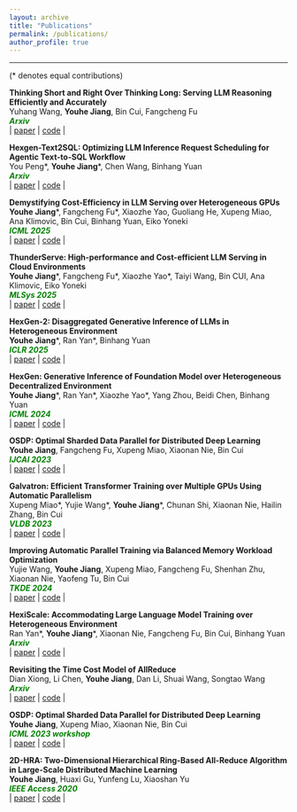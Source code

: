 ```yaml
---
layout: archive
title: "Publications"
permalink: /publications/
author_profile: true
---
```


---
(* denotes equal contributions)  

**Thinking Short and Right Over Thinking Long: Serving LLM Reasoning Efficiently and Accurately**  
Yuhang Wang, **Youhe Jiang**, Bin Cui, Fangcheng Fu   
<span style="color:green; font-style:italic">**Arxiv**</span>   
| [paper]()
| [code]() |

**Hexgen-Text2SQL: Optimizing LLM Inference Request Scheduling for Agentic Text-to-SQL Workflow**  
You Peng\*, **Youhe Jiang**\*, Chen Wang, Binhang Yuan  
<span style="color:green; font-style:italic">**Arxiv**</span>   
| [paper]()
| [code]() |

**Demystifying Cost-Efficiency in LLM Serving over Heterogeneous GPUs**  
**Youhe Jiang**\*, Fangcheng Fu\*, Xiaozhe Yao, Guoliang He, Xupeng Miao, Ana Klimovic, Bin Cui, Binhang Yuan, Eiko Yoneki  
<span style="color:green; font-style:italic">**ICML 2025**</span>   
| [paper]()
| [code]() |

**ThunderServe: High-performance and Cost-efficient LLM Serving in Cloud Environments**  
**Youhe Jiang**\*, Fangcheng Fu\*, Xiaozhe Yao\*, Taiyi Wang, Bin CUI, Ana Klimovic, Eiko Yoneki  
<span style="color:green; font-style:italic">**MLSys 2025**</span>   
| [paper]()
| [code]() |

**HexGen-2: Disaggregated Generative Inference of LLMs in Heterogeneous Environment**  
**Youhe Jiang**\*, Ran Yan\*, Binhang Yuan  
<span style="color:green; font-style:italic">**ICLR 2025**</span>   
| [paper]()
| [code]() |

**HexGen: Generative Inference of Foundation Model over Heterogeneous Decentralized Environment**  
**Youhe Jiang**\*, Ran Yan\*, Xiaozhe Yao\*, Yang Zhou, Beidi Chen, Binhang Yuan   
<span style="color:green; font-style:italic">**ICML 2024**</span>   
| [paper](https://arxiv.org/pdf/2311.11514.pdf)
| [code](https://github.com/Relaxed-System-Lab/HexGen/tree/main) |

**OSDP: Optimal Sharded Data Parallel for Distributed Deep Learning**  
**Youhe Jiang**, Fangcheng Fu, Xupeng Miao, Xiaonan Nie, Bin Cui  
<span style="color:green; font-style:italic">**IJCAI 2023**</span>  
| [paper](https://arxiv.org/pdf/2209.13258.pdf)
| [code](https://github.com/Youhe-Jiang/IJCAI2023-OptimalShardedDataParallel) |

**Galvatron: Efficient Transformer Training over Multiple GPUs Using Automatic Parallelism**  
Xupeng Miao\*, Yujie Wang\*, **Youhe Jiang**\*, Chunan Shi, Xiaonan Nie, Hailin Zhang, Bin Cui    
<span style="color:green; font-style:italic">**VLDB 2023**</span>  
| [paper](https://arxiv.org/pdf/2211.13878.pdf)
| [code](https://github.com/PKU-DAIR/Hetu/tree/main/tools/Galvatron) |

**Improving Automatic Parallel Training via Balanced Memory Workload Optimization**  
Yujie Wang, **Youhe Jiang**, Xupeng Miao, Fangcheng Fu, Shenhan Zhu, Xiaonan Nie, Yaofeng Tu, Bin Cui    
<span style="color:green; font-style:italic">**TKDE 2024**</span>   
| [paper](https://arxiv.org/pdf/2307.02031.pdf)
| [code](https://github.com/PKU-DAIR/Hetu/tree/main/tools/Galvatron) |

**HexiScale: Accommodating Large Language Model Training over Heterogeneous Environment**  
Ran Yan\*, **Youhe Jiang**\*, Xiaonan Nie, Fangcheng Fu, Bin Cui, Binhang Yuan   
<span style="color:green; font-style:italic">**Arxiv**</span>   
| [paper]()
| [code]() |

**Revisiting the Time Cost Model of AllReduce**  
Dian Xiong, Li Chen, **Youhe Jiang**, Dan Li, Shuai Wang, Songtao Wang  
<span style="color:green; font-style:italic">**Arxiv**</span>   
| [paper](https://arxiv.org/pdf/2409.04202)
| [code]() |

**OSDP: Optimal Sharded Data Parallel for Distributed Deep Learning**  
**Youhe Jiang**, Xupeng Miao, Xiaonan Nie, Bin Cui   
<span style="color:green; font-style:italic">**ICML 2023 workshop**</span>    
| [paper](https://www.dropbox.com/s/07lpaf4pdf7pza0/ICML_Workshop_Camera-ready.pdf?dl=0)
| [code](https://github.com/Youhe-Jiang/IJCAI2023-OptimalShardedDataParallel) |

**2D-HRA: Two-Dimensional Hierarchical Ring-Based All-Reduce Algorithm in Large-Scale Distributed Machine Learning**  
**Youhe Jiang**, Huaxi Gu, Yunfeng Lu, Xiaoshan Yu  
<span style="color:green; font-style:italic">**IEEE Access 2020**</span>  
| [paper](https://ieeexplore.ieee.org/stamp/stamp.jsp?tp=&arnumber=9211480)
| [code]() |
